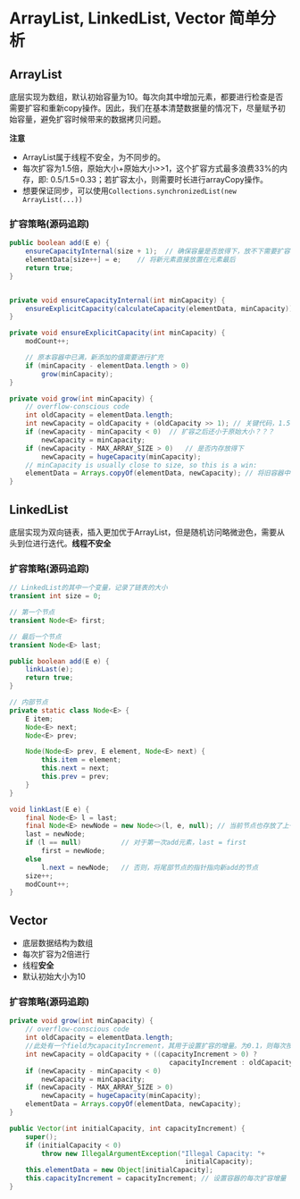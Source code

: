 # ArrayList, LinkedList, Vector 简单分析

## ArrayList

底层实现为数组，默认初始容量为10。每次向其中增加元素，都要进行检查是否需要扩容和重新copy操作。因此，我们在基本清楚数据量的情况下，尽量赋予初始容量，避免扩容时候带来的数据拷贝问题。

**注意** 

- ArrayList属于线程不安全，为不同步的。
- 每次扩容为1.5倍，原始大小+原始大小>>1，这个扩容方式最多浪费33%的内存，即: 0.5/1.5=0.33；若扩容太小，则需要时长进行arrayCopy操作。
- 想要保证同步，可以使用```Collections.synchronizedList(new ArrayList(...))```

### 扩容策略(源码追踪)
```java
public boolean add(E e) {
    ensureCapacityInternal(size + 1);  // 确保容量是否放得下，放不下需要扩容
    elementData[size++] = e;    // 将新元素直接放置在元素最后
    return true;
}


private void ensureCapacityInternal(int minCapacity) {
    ensureExplicitCapacity(calculateCapacity(elementData, minCapacity)); // 默认calculateCapacity计算出来的值为10，如果为第一次添加元素。否则为minCapacity的大小
}

private void ensureExplicitCapacity(int minCapacity) {
    modCount++;

    // 原本容器中已满，新添加的值需要进行扩充
    if (minCapacity - elementData.length > 0)
        grow(minCapacity);
}

private void grow(int minCapacity) {
    // overflow-conscious code
    int oldCapacity = elementData.length;
    int newCapacity = oldCapacity + (oldCapacity >> 1); // 关键代码，1.5倍扩容，计算得到新的大小
    if (newCapacity - minCapacity < 0)  // 扩容之后还小于原始大小？？？
        newCapacity = minCapacity;
    if (newCapacity - MAX_ARRAY_SIZE > 0)   // 是否内存放得下
        newCapacity = hugeCapacity(minCapacity);
    // minCapacity is usually close to size, so this is a win:
    elementData = Arrays.copyOf(elementData, newCapacity); // 将旧容器中的元素拷贝到新的容器中
}

```


## LinkedList

底层实现为双向链表，插入更加优于ArrayList，但是随机访问略微逊色，需要从头到位进行迭代。**线程不安全**

### 扩容策略(源码追踪)
```java
// LinkedList的其中一个变量，记录了链表的大小
transient int size = 0;

// 第一个节点
transient Node<E> first;

// 最后一个节点
transient Node<E> last;

public boolean add(E e) {
    linkLast(e);
    return true;
}

// 内部节点
private static class Node<E> {
    E item;
    Node<E> next;
    Node<E> prev;

    Node(Node<E> prev, E element, Node<E> next) {
        this.item = element;
        this.next = next;
        this.prev = prev;
    }
}

void linkLast(E e) {
    final Node<E> l = last;
    final Node<E> newNode = new Node<>(l, e, null); // 当前节点也存放了上一个节点的指针，指向前驱
    last = newNode;
    if (l == null)          // 对于第一次add元素，last = first
        first = newNode;
    else
        l.next = newNode;   // 否则，将尾部节点的指针指向新add的节点
    size++;
    modCount++;
}
```

## Vector

- 底层数据结构为数组
- 每次扩容为2倍进行
- 线程**安全**
- 默认初始大小为10

### 扩容策略(源码追踪)

```java
private void grow(int minCapacity) {
    // overflow-conscious code
    int oldCapacity = elementData.length;
    //此处有一个field为capacityIncrement，其用于设置扩容的增量。为0.1，则每次按照1.1进行递增扩容；构建vector时便可以预设
    int newCapacity = oldCapacity + ((capacityIncrement > 0) ?
                                        capacityIncrement : oldCapacity); 
    if (newCapacity - minCapacity < 0)
        newCapacity = minCapacity;
    if (newCapacity - MAX_ARRAY_SIZE > 0)
        newCapacity = hugeCapacity(minCapacity);
    elementData = Arrays.copyOf(elementData, newCapacity);
}

public Vector(int initialCapacity, int capacityIncrement) {
    super();
    if (initialCapacity < 0)
        throw new IllegalArgumentException("Illegal Capacity: "+
                                            initialCapacity);
    this.elementData = new Object[initialCapacity];
    this.capacityIncrement = capacityIncrement; // 设置容器的每次扩容增量
}
```